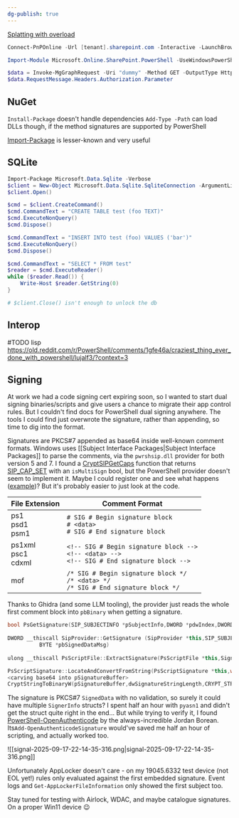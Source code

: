 ```yaml
---
dg-publish: true
---
```

[Splatting with overload](https://beatcracker.wordpress.com/2014/12/01/splatting-and-mandatory-parameters/)

```PowerShell
Connect-PnPOnline -Url [tenant].sharepoint.com -Interactive -LaunchBrowser
```

```PowerShell
Import-Module Microsoft.Online.SharePoint.PowerShell -UseWindowsPowerShell
```

```PowerShell
$data = Invoke-MgGraphRequest -Uri "dummy" -Method GET -OutputType HttpResponseMessage
$data.RequestMessage.Headers.Authorization.Parameter
```

## NuGet
`Install-Package` doesn't handle dependencies
`Add-Type -Path` can load DLLs though, if the method signatures are supported by PowerShell

[Import-Package](https://github.com/pwsh-cs-tools/Import-Package) is lesser-known and very useful

## SQLite

```powershell
Import-Package Microsoft.Data.Sqlite -Verbose
$client = New-Object Microsoft.Data.Sqlite.SqliteConnection -ArgumentList "Data Source=db.sqlite" # ::new() fails
$client.Open()

$cmd = $client.CreateCommand()
$cmd.CommandText = "CREATE TABLE test (foo TEXT)"
$cmd.ExecuteNonQuery()
$cmd.Dispose()

$cmd.CommandText = "INSERT INTO test (foo) VALUES ('bar')"
$cmd.ExecuteNonQuery()
$cmd.Dispose()

$cmd.CommandText = "SELECT * FROM test"
$reader = $cmd.ExecuteReader()
while ($reader.Read()) {
	Write-Host $reader.GetString(0)
}

# $client.Close() isn't enough to unlock the db
```

## Interop

#TODO lisp https://old.reddit.com/r/PowerShell/comments/1gfe46a/craziest_thing_ever_done_with_powershell/lujalf3/?context=3 

## Signing

At work we had a code signing cert expiring soon, so I wanted to start dual signing binaries/scripts and give users a chance to migrate their app control rules. But I couldn't find docs for PowerShell dual signing anywhere.
The tools I could find just overwrote the signature, rather than appending, so time to dig into the format. 

Signatures are PKCS#7 appended as base64 inside well-known comment formats. Windows uses [[Subject Interface Packages|Subject Interface Packages]] to parse the comments, via the `pwrshsip.dll` provider for both version 5 and 7. I found a [CryptSIPGetCaps](https://learn.microsoft.com/en-us/windows/win32/api/mssip/nf-mssip-cryptsipgetcaps) function that returns [SIP_CAP_SET](https://learn.microsoft.com/en-us/windows/win32/api/mssip/ns-mssip-sip_cap_set_v2) with an `isMultiSign` bool, but the PowerShell provider doesn't seem to implement it. Maybe I could register one and see what happens ([example](https://github.com/olivierh59500/PSBits/blob/81129bdc84c7760f4c9dc19f69362808ecf151cc/SIP/GTSIPProvider.c#L117))? But it's probably easier to just look at the code.

| File Extension          | Comment Format                                                                                      |
| ----------------------- | --------------------------------------------------------------------------------------------------- |
| ps1<br>psd1<br>psm1     | `# SIG # Begin signature block`<br>`# <data>`<br>`# SIG # End signature block`                      |
| ps1xml<br>psc1<br>cdxml | `<!-- SIG # Begin signature block -->`<br>`<!-- <data> -->`<br>`<!-- SIG # End signature block -->` |
| mof                     | `/* SIG # Begin signature block */`<br>`/* <data> */`<br>`/* SIG # End signature block */`          |

Thanks to Ghidra (and some LLM tooling), the provider just reads the whole first comment block into `pbBinary` when getting a signature.

```c++
bool PsGetSignature(SIP_SUBJECTINFO *pSubjectInfo,DWORD *pdwIndex,DWORD dwIndex, DWORD *pcbSignedDataMsg,BYTE *pbSignedDataMsg)
                   
DWORD __thiscall SipProvider::GetSignature (SipProvider *this,SIP_SUBJECTINFO *pSubjectInfo,DWORD *pdwIndex,DWORD *pcbSignedDataMsg ,
          BYTE *pbSignedDataMsg)
          
ulong __thiscall PsScriptFile::ExtractSignature(PsScriptFile *this,Signature **ppSignature)

PsScriptSignature::LocateAndConvertFromString(PsScriptSignature *this,wchar_t *pScriptText,uint cchScriptLength,uint dwFileFormat)
<carving base64 into pSignatureBuffer>
CryptStringToBinaryW(pSignatureBuffer,dwSignatureStringLength,CRYPT_STRING_BASE64,pbBinary,&this->pbBinaryLength,(DWORD *)0x0,&dwCryptFlags);
```

The signature is PKCS#7 `SignedData` with no validation, so surely it could have multiple `SignerInfo` structs? I spent half an hour with `pyasn1` and didn't get the struct quite right in the end... But while trying to verify it, I found [PowerShell-OpenAuthenticode](https://github.com/jborean93/PowerShell-OpenAuthenticode) by the always-incredible Jordan Borean. Its`Add-OpenAuthenticodeSignature` would've saved me half an hour of scripting, and actually worked too.

![[signal-2025-09-17-22-14-35-316.png|signal-2025-09-17-22-14-35-316.png]]

Unfortunately AppLocker doesn't care - on my 19045.6332 test device (not EOL yet!) rules only evaluated against the first embedded signature. Event logs and `Get-AppLockerFileInformation` only showed the first subject too.

Stay tuned for testing with Airlock, WDAC, and maybe catalogue signatures. On a proper Win11 device 😉